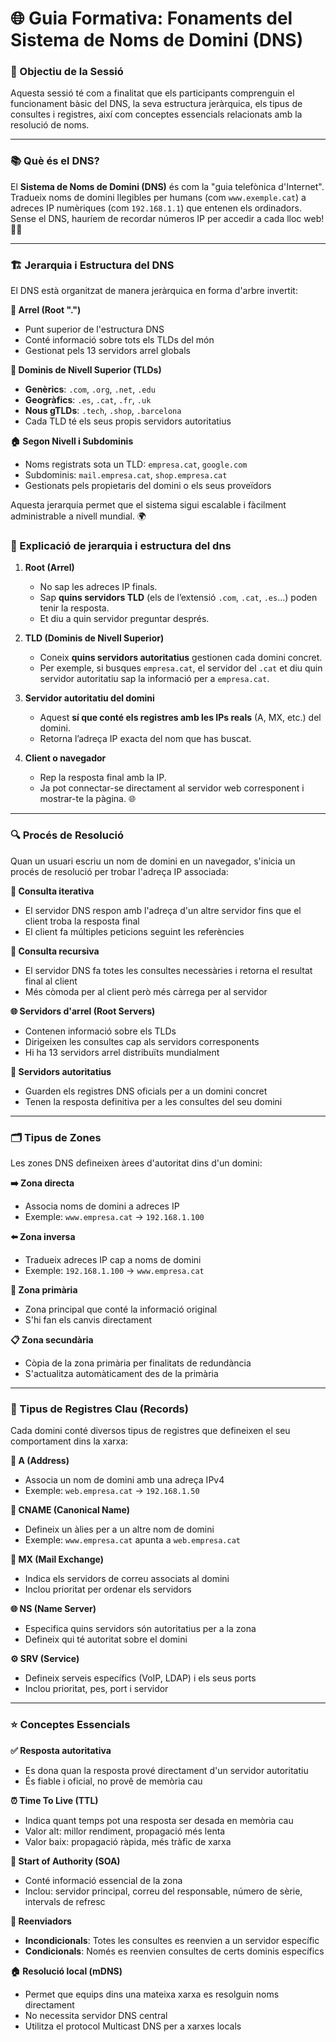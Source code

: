 # 🌐 Guia Formativa: Fonaments del Sistema de Noms de Domini (DNS)

### 🎯 Objectiu de la Sessió
Aquesta sessió té com a finalitat que els participants comprenguin el funcionament bàsic del DNS, la seva estructura jeràrquica, els tipus de consultes i registres, així com conceptes essencials relacionats amb la resolució de noms.

---

### 📚 Què és el DNS?
El **Sistema de Noms de Domini (DNS)** és com la "guia telefònica d'Internet". Tradueix noms de domini llegibles per humans (com `www.exemple.cat`) a adreces IP numèriques (com `192.168.1.1`) que entenen els ordinadors. Sense el DNS, hauríem de recordar números IP per accedir a cada lloc web! 🧠💭

---

### 🏗️ Jerarquia i Estructura del DNS
El DNS està organitzat de manera jeràrquica en forma d'arbre invertit:

**🌳 Arrel (Root ".")**
- Punt superior de l'estructura DNS
- Conté informació sobre tots els TLDs del món
- Gestionat pels 13 servidors arrel globals

**🏢 Dominis de Nivell Superior (TLDs)**
- **Genèrics**: `.com`, `.org`, `.net`, `.edu`
- **Geogràfics**: `.es`, `.cat`, `.fr`, `.uk`
- **Nous gTLDs**: `.tech`, `.shop`, `.barcelona`
- Cada TLD té els seus propis servidors autoritatius

**🏠 Segon Nivell i Subdominis**
- Noms registrats sota un TLD: `empresa.cat`, `google.com`
- Subdominis: `mail.empresa.cat`, `shop.empresa.cat`
- Gestionats pels propietaris del domini o els seus proveïdors

Aquesta jerarquia permet que el sistema sigui escalable i fàcilment administrable a nivell mundial. 🌍

### 🌳 Explicació de jerarquia i estructura del dns

1. **Root (Arrel)**  
   - No sap les adreces IP finals.  
   - Sap **quins servidors TLD** (els de l’extensió `.com`, `.cat`, `.es`...) poden tenir la resposta.  
   - Et diu a quin servidor preguntar després.

2. **TLD (Dominis de Nivell Superior)**  
   - Coneix **quins servidors autoritatius** gestionen cada domini concret.  
   - Per exemple, si busques `empresa.cat`, el servidor del `.cat` et diu quin servidor autoritatiu sap la informació per a `empresa.cat`.

3. **Servidor autoritatiu del domini**  
   - Aquest **sí que conté els registres amb les IPs reals** (A, MX, etc.) del domini.  
   - Retorna l’adreça IP exacta del nom que has buscat.

4. **Client o navegador**  
   - Rep la resposta final amb la IP.  
   - Ja pot connectar-se directament al servidor web corresponent i mostrar-te la pàgina. 🌐


---

### 🔍 Procés de Resolució
Quan un usuari escriu un nom de domini en un navegador, s'inicia un procés de resolució per trobar l'adreça IP associada:

**🔄 Consulta iterativa**
- El servidor DNS respon amb l'adreça d'un altre servidor fins que el client troba la resposta final
- El client fa múltiples peticions seguint les referències

**🎯 Consulta recursiva**
- El servidor DNS fa totes les consultes necessàries i retorna el resultat final al client
- Més còmoda per al client però més càrrega per al servidor

**🌐 Servidors d'arrel (Root Servers)**
- Contenen informació sobre els TLDs
- Dirigeixen les consultes cap als servidors corresponents
- Hi ha 13 servidors arrel distribuïts mundialment

**👑 Servidors autoritatius**
- Guarden els registres DNS oficials per a un domini concret
- Tenen la resposta definitiva per a les consultes del seu domini

---

### 🗂️ Tipus de Zones
Les zones DNS defineixen àrees d'autoritat dins d'un domini:

**➡️ Zona directa**
- Associa noms de domini a adreces IP
- Exemple: `www.empresa.cat` → `192.168.1.100`

**⬅️ Zona inversa**
- Tradueix adreces IP cap a noms de domini
- Exemple: `192.168.1.100` → `www.empresa.cat`

**👑 Zona primària**
- Zona principal que conté la informació original
- S'hi fan els canvis directament

**📋 Zona secundària**
- Còpia de la zona primària per finalitats de redundància
- S'actualitza automàticament des de la primària

---

### 📝 Tipus de Registres Clau (Records)
Cada domini conté diversos tipus de registres que defineixen el seu comportament dins la xarxa:

**🎯 A (Address)**
- Associa un nom de domini amb una adreça IPv4
- Exemple: `web.empresa.cat` → `192.168.1.50`

**🔗 CNAME (Canonical Name)**
- Defineix un àlies per a un altre nom de domini
- Exemple: `www.empresa.cat` apunta a `web.empresa.cat`

**📧 MX (Mail Exchange)**
- Indica els servidors de correu associats al domini
- Inclou prioritat per ordenar els servidors

**🌐 NS (Name Server)**
- Especifica quins servidors són autoritatius per a la zona
- Defineix qui té autoritat sobre el domini

**⚙️ SRV (Service)**
- Defineix serveis específics (VoIP, LDAP) i els seus ports
- Inclou prioritat, pes, port i servidor

---

### ⭐ Conceptes Essencials

**✅ Resposta autoritativa**
- Es dona quan la resposta prové directament d'un servidor autoritatiu
- És fiable i oficial, no provê de memòria cau

**⏰ Time To Live (TTL)**
- Indica quant temps pot una resposta ser desada en memòria cau
- Valor alt: millor rendiment, propagació més lenta
- Valor baix: propagació ràpida, més tràfic de xarxa

**👑 Start of Authority (SOA)**
- Conté informació essencial de la zona
- Inclou: servidor principal, correu del responsable, número de sèrie, intervals de refresc

**📡 Reenviadors**
- **Incondicionals**: Totes les consultes es reenvien a un servidor específic
- **Condicionals**: Només es reenvien consultes de certs dominis específics

**🏠 Resolució local (mDNS)**
- Permet que equips dins una mateixa xarxa es resolguin noms directament
- No necessita servidor DNS central
- Utilitza el protocol Multicast DNS per a xarxes locals
